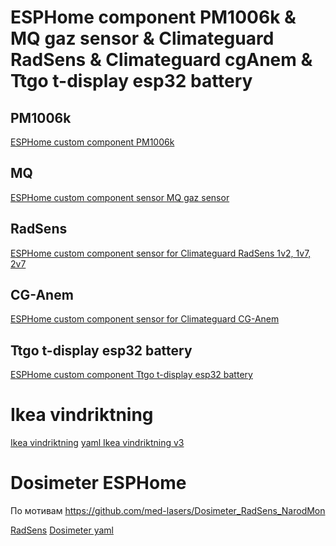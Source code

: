 # ESPHome component PM1006k & MQ gaz sensor & Climateguard RadSens & Climateguard cgAnem  & Ttgo t-display esp32 battery

## PM1006k
[ESPHome custom component PM1006k](https://github.com/ananyevgv/esphome-components/tree/main/components/pm1006k)

##  MQ
[ESPHome custom component sensor MQ gaz sensor](https://github.com/ananyevgv/esphome-components/tree/main/components/mq)

## RadSens
[ESPHome custom component sensor for Climateguard RadSens 1v2, 1v7, 2v7](https://github.com/ananyevgv/esphome-components/tree/main/components/RadSens)

## CG-Anem
[ESPHome custom component sensor for Climateguard CG-Anem](https://github.com/ananyevgv/esphome-components/tree/main/components/cgAnem)

## Ttgo t-display esp32 battery
 [ESPHome custom component Ttgo t-display esp32 battery](https://github.com/ananyevgv/esphome-components/tree/main/components/lilygo_t_battery)


Ikea vindriktning
==========
[Ikea vindriktning](https://github.com/ananyevgv/esphome-vindriktning-ikea/)
[yaml Ikea vindriktning v3](https://github.com/ananyevgv/esphome-vindriktning-ikea/blob/main/ikea-circle-new.yaml)

Dosimeter  ESPHome
==========
По мотивам 
https://github.com/med-lasers/Dosimeter_RadSens_NarodMon

[RadSens](https://github.com/ananyevgv/esphome-components/tree/main/components/RadSens)
[Dosimeter yaml](https://github.com/ananyevgv/esphome-components/blob/main/components/RadSens/dosimeter.yaml)
